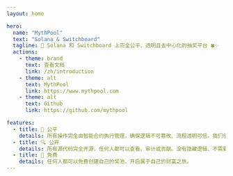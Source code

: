 ```yaml
---
layout: home

hero:
  name: "MythPool"
  text: "Solana & Switchboard"
  tagline: 🎯 Solana 和 Switchboard 上完全公平、透明且去中心化的抽奖平台 🍀✨
  actions:
    - theme: brand
      text: 查看文档
      link: /zh/introduction
    - theme: alt
      text: MythPool
      link: https://www.mythpool.com
    - theme: alt
      text: Github
      link: https://github.com/mythpool

features:
  - title: 🎯 公平
    details: 所有操作完全由智能合约执行管理，确保逻辑不可篡改、流程透明可信。我们使用 Switchboard VRF 生成可验证、不可预测的随机数，每一次开奖都是可证明的公平。
  - title: 🔍 公开
    details: 所有源代码完全开源，任何人都可以查看、审计或贡献。没有隐藏逻辑、不需要信任中介 —— 只有清晰可验的智能合约。
  - title: 💸 免费
    details: 任何人都可以免费创建自己的奖池，开启属于自己的财富之旅。
---
```


